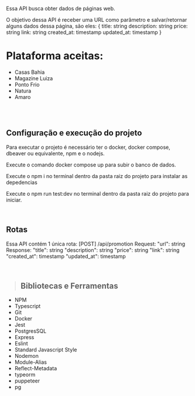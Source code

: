 Essa API busca obter dados de páginas web. 

O objetivo dessa API é receber uma URL como parâmetro e salvar/retornar alguns dados dessa página, são eles: 
{
  title: string
  description: string
  price: string
  link: string
  created_at: timestamp
  updated_at: timestamp
}

# Plataforma aceitas:

* Casas Bahia
* Magazine Luiza
* Ponto Frio
* Natura
* Amaro


<br /><br />

## Configuração e execução do projeto

Para executar o projeto é necessário ter o docker, docker compose, dbeaver ou equivalente, npm e o nodejs. 

Execute o comando docker compose up para subir o banco de dados. 

Execute o npm i no terminal dentro da pasta raiz do projeto para instalar as depedencias

Execute o npm run test:dev no terminal dentro da pasta raiz do projeto para iniciar.

<br />

## Rotas

Essa API contém 1 única rota: 
[POST] /api/promotion
Request: "url": string
Response:   "title": string
            "description": string
            "price": string
            "link": string
            "created_at": timestamp
            "updated_at": timestamp

<br />

> ## Bibliotecas e Ferramentas

* NPM
* Typescript
* Git
* Docker
* Jest
* PostgresSQL
* Express
* Eslint
* Standard Javascript Style
* Nodemon
* Module-Alias
* Reflect-Metadata
* typeorm
* puppeteer
* pg